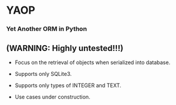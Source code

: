 YAOP
====
### Yet Another ORM in Python

## (WARNING: Highly untested!!!)

- Focus on the retrieval of objects when serialized into database.

- Supports only SQLite3.

- Supports only types of INTEGER and TEXT.

- Use cases under construction.
